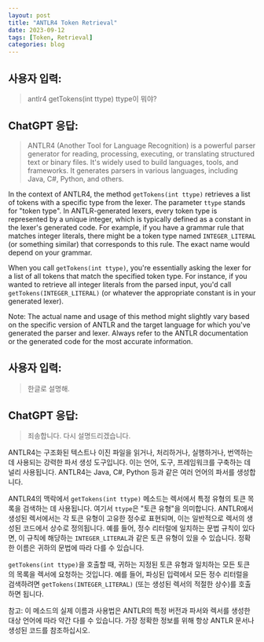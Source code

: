 ```yaml
---
layout: post
title: "ANTLR4 Token Retrieval"
date: 2023-09-12
tags: [Token, Retrieval]
categories: blog
---
```


## 사용자 입력:
> antlr4 getTokens(int ttype) ttype이 뭐야?

## ChatGPT 응답:
> ANTLR4 (Another Tool for Language Recognition) is a powerful parser generator for reading, processing, executing, or translating structured text or binary files. It's widely used to build languages, tools, and frameworks. It generates parsers in various languages, including Java, C#, Python, and others.

In the context of ANTLR4, the method `getTokens(int ttype)` retrieves a list of tokens with a specific type from the lexer. The parameter `ttype` stands for "token type". In ANTLR-generated lexers, every token type is represented by a unique integer, which is typically defined as a constant in the lexer's generated code. For example, if you have a grammar rule that matches integer literals, there might be a token type named `INTEGER_LITERAL` (or something similar) that corresponds to this rule. The exact name would depend on your grammar.

When you call `getTokens(int ttype)`, you're essentially asking the lexer for a list of all tokens that match the specified token type. For instance, if you wanted to retrieve all integer literals from the parsed input, you'd call `getTokens(INTEGER_LITERAL)` (or whatever the appropriate constant is in your generated lexer).

Note: The actual name and usage of this method might slightly vary based on the specific version of ANTLR and the target language for which you've generated the parser and lexer. Always refer to the ANTLR documentation or the generated code for the most accurate information.

## 사용자 입력:
> 한글로 설명해.

## ChatGPT 응답:
> 죄송합니다. 다시 설명드리겠습니다.

ANTLR4는 구조화된 텍스트나 이진 파일을 읽거나, 처리하거나, 실행하거나, 번역하는 데 사용되는 강력한 파서 생성 도구입니다. 이는 언어, 도구, 프레임워크를 구축하는 데 널리 사용됩니다. ANTLR4는 Java, C#, Python 등과 같은 여러 언어의 파서를 생성합니다.

ANTLR4의 맥락에서 `getTokens(int ttype)` 메소드는 렉서에서 특정 유형의 토큰 목록을 검색하는 데 사용됩니다. 여기서 `ttype`은 "토큰 유형"을 의미합니다. ANTLR에서 생성된 렉서에서는 각 토큰 유형이 고유한 정수로 표현되며, 이는 일반적으로 렉서의 생성된 코드에서 상수로 정의됩니다. 예를 들어, 정수 리터럴에 일치하는 문법 규칙이 있다면, 이 규칙에 해당하는 `INTEGER_LITERAL`과 같은 토큰 유형이 있을 수 있습니다. 정확한 이름은 귀하의 문법에 따라 다를 수 있습니다.

`getTokens(int ttype)`을 호출할 때, 귀하는 지정된 토큰 유형과 일치하는 모든 토큰의 목록을 렉서에 요청하는 것입니다. 예를 들어, 파싱된 입력에서 모든 정수 리터럴을 검색하려면 `getTokens(INTEGER_LITERAL)` (또는 생성된 렉서의 적절한 상수)를 호출하면 됩니다.

참고: 이 메소드의 실제 이름과 사용법은 ANTLR의 특정 버전과 파서와 렉서를 생성한 대상 언어에 따라 약간 다를 수 있습니다. 가장 정확한 정보를 위해 항상 ANTLR 문서나 생성된 코드를 참조하십시오.

